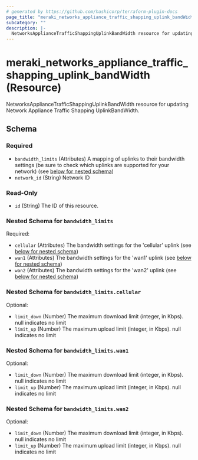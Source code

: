 ```yaml
---
# generated by https://github.com/hashicorp/terraform-plugin-docs
page_title: "meraki_networks_appliance_traffic_shapping_uplink_bandWidth Resource - terraform-provider-meraki"
subcategory: ""
description: |-
  NetworksApplianceTrafficShappingUplinkBandWidth resource for updating Network Appliance Traffic Shapping UplinkBandWidth.
---
```


# meraki_networks_appliance_traffic_shapping_uplink_bandWidth (Resource)

NetworksApplianceTrafficShappingUplinkBandWidth resource for updating Network Appliance Traffic Shapping UplinkBandWidth.



<!-- schema generated by tfplugindocs -->
## Schema

### Required

- `bandwidth_limits` (Attributes) A mapping of uplinks to their bandwidth settings (be sure to check which uplinks are supported for your network) (see [below for nested schema](#nestedatt--bandwidth_limits))
- `network_id` (String) Network ID

### Read-Only

- `id` (String) The ID of this resource.

<a id="nestedatt--bandwidth_limits"></a>
### Nested Schema for `bandwidth_limits`

Required:

- `cellular` (Attributes) The bandwidth settings for the 'cellular' uplink (see [below for nested schema](#nestedatt--bandwidth_limits--cellular))
- `wan1` (Attributes) The bandwidth settings for the 'wan1' uplink (see [below for nested schema](#nestedatt--bandwidth_limits--wan1))
- `wan2` (Attributes) The bandwidth settings for the 'wan2' uplink (see [below for nested schema](#nestedatt--bandwidth_limits--wan2))

<a id="nestedatt--bandwidth_limits--cellular"></a>
### Nested Schema for `bandwidth_limits.cellular`

Optional:

- `limit_down` (Number) The maximum download limit (integer, in Kbps). null indicates no limit
- `limit_up` (Number) The maximum upload limit (integer, in Kbps). null indicates no limit


<a id="nestedatt--bandwidth_limits--wan1"></a>
### Nested Schema for `bandwidth_limits.wan1`

Optional:

- `limit_down` (Number) The maximum download limit (integer, in Kbps). null indicates no limit
- `limit_up` (Number) The maximum upload limit (integer, in Kbps). null indicates no limit


<a id="nestedatt--bandwidth_limits--wan2"></a>
### Nested Schema for `bandwidth_limits.wan2`

Optional:

- `limit_down` (Number) The maximum download limit (integer, in Kbps). null indicates no limit
- `limit_up` (Number) The maximum upload limit (integer, in Kbps). null indicates no limit


